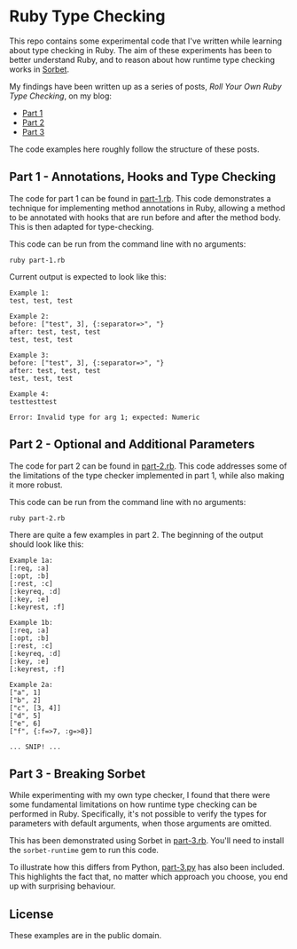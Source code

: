 # Ruby Type Checking

This repo contains some experimental code that I've written while learning about type checking in Ruby. The aim of these experiments has been to better understand Ruby, and to reason about how runtime type checking works in [Sorbet](https://sorbet.org).

My findings have been written up as a series of posts, _Roll Your Own Ruby Type Checking_, on my blog:
* [Part 1](https://tristanpenman.com/blog/posts/2022/12/26/roll-your-own-ruby-type-checking-part-1/)
* [Part 2](https://tristanpenman.com/blog/posts/2023/05/13/roll-your-own-ruby-type-checking-part-2/)
* [Part 3](https://tristanpenman.com/blog/posts/2023/05/20/roll-your-own-ruby-type-checking-part-3/)

The code examples here roughly follow the structure of these posts.

## Part 1 - Annotations, Hooks and Type Checking

The code for part 1 can be found in [part-1.rb](part-1.rb). This code demonstrates a technique for implementing method annotations in Ruby, allowing a method to be annotated with hooks that are run before and after the method body. This is then adapted for type-checking.

This code can be run from the command line with no arguments:

    ruby part-1.rb

Current output is expected to look like this:

    Example 1:
    test, test, test

    Example 2:
    before: ["test", 3], {:separator=>", "}
    after: test, test, test
    test, test, test

    Example 3:
    before: ["test", 3], {:separator=>", "}
    after: test, test, test
    test, test, test

    Example 4:
    testtesttest

    Error: Invalid type for arg 1; expected: Numeric

## Part 2 - Optional and Additional Parameters

The code for part 2 can be found in [part-2.rb](part-2.rb). This code addresses some of the limitations of the type checker implemented in part 1, while also making it more robust.

This code can be run from the command line with no arguments:

    ruby part-2.rb

There are quite a few examples in part 2. The beginning of the output should look like this:

    Example 1a:
    [:req, :a]
    [:opt, :b]
    [:rest, :c]
    [:keyreq, :d]
    [:key, :e]
    [:keyrest, :f]

    Example 1b:
    [:req, :a]
    [:opt, :b]
    [:rest, :c]
    [:keyreq, :d]
    [:key, :e]
    [:keyrest, :f]

    Example 2a:
    ["a", 1]
    ["b", 2]
    ["c", [3, 4]]
    ["d", 5]
    ["e", 6]
    ["f", {:f=>7, :g=>8}]

    ... SNIP! ...

## Part 3 - Breaking Sorbet

While experimenting with my own type checker, I found that there were some fundamental limitations on how runtime type checking can be performed in Ruby. Specifically, it's not possible to verify the types for parameters with default arguments, when those arguments are omitted.

This has been demonstrated using Sorbet in [part-3.rb](part-3.rb). You'll need to install the `sorbet-runtime` gem to run this code.

To illustrate how this differs from Python, [part-3.py](part-3.py) has also been included. This highlights the fact that, no matter which approach you choose, you end up with surprising behaviour.

## License

These examples are in the public domain.
